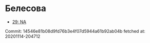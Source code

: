 # Белесова
- [29: NA](29.md)

Commit: 14546e81b08d9fd76b3e4f07d5944a61b92ab04b
 fetched at: 20201114-204712
